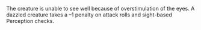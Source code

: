The creature is unable to see well because of overstimulation of the eyes. A dazzled creature takes a –1 penalty on attack rolls and sight-based Perception checks.
